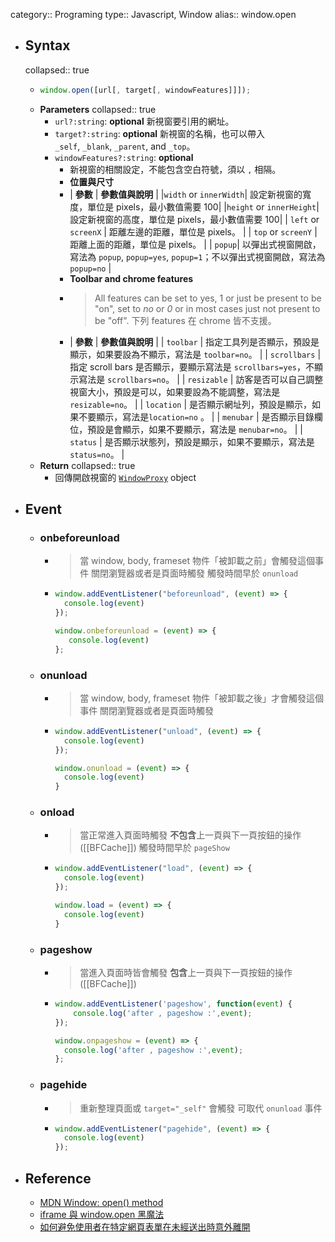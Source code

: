 category:: Programing
type:: Javascript, Window
alias:: window.open

- ## Syntax
  collapsed:: true
	- ```javascript
	  window.open([url[, target[, windowFeatures]]]);
	  ```
	- **Parameters**
	  collapsed:: true
		- `url?:string`: **optional** 新視窗要引用的網址。
		- `target?:string`: **optional** 新視窗的名稱，也可以帶入 `_self`, `_blank`, `_parent`, and `_top`。
		- `windowFeatures?:string`: **optional**
			- 新視窗的相關設定，不能包含空白符號，須以 `,` 相隔。
			- **位置與尺寸**
			- | **參數** | **參數值與說明** |
			  |`width` or `innerWidth`| 設定新視窗的寬度，單位是 pixels，最小數值需要 100|
			  |`height` or `innerHeight`| 設定新視窗的高度，單位是 pixels，最小數值需要 100|
			  | `left` or `screenX` | 距離左邊的距離，單位是 pixels。 |
			  | `top` or `screenY` | 距離上面的距離，單位是 pixels。 |
			  | `popup`| 以彈出式視窗開啟，寫法為 `popup`, `popup=yes`, `popup=1`；不以彈出式視窗開啟，寫法為 `popup=no` |
			- **Toolbar and chrome features**
			- > All features can be set to yes, 1 or just be present to be "on", set to *no* or *0* or in most cases just not present to be "off".
			  下列 features 在 chrome 皆不支援。
			- | **參數** | **參數值與說明** |
			  | `toolbar` | 指定工具列是否顯示，預設是顯示，如果要設為不顯示，寫法是 `toolbar=no`。 |
			  | `scrollbars` | 指定 scroll bars 是否顯示，要顯示寫法是 `scrollbars=yes`，不顯示寫法是 `scrollbars=no`。 |
			  | `resizable` | 訪客是否可以自己調整視窗大小，預設是可以，如果要設為不能調整，寫法是 `resizable=no`。 |
			  | `location` | 是否顯示網址列，預設是顯示，如果不要顯示，寫法是`location=no` 。 |
			  | `menubar` | 是否顯示目錄欄位，預設是會顯示，如果不要顯示，寫法是 `menubar=no`。 |
			  | `status` | 是否顯示狀態列，預設是顯示，如果不要顯示，寫法是 `status=no`。 |
	- **Return**
	  collapsed:: true
		- 回傳開啟視窗的 [`WindowProxy`](https://developer.mozilla.org/en-US/docs/Glossary/WindowProxy) object
- ## Event
	- ### onbeforeunload
		- > 當 window, body, frameset 物件「被卸載之前」會觸發這個事件
		  > 關閉瀏覽器或者是頁面時觸發
		  > 觸發時間早於 `onunload`
		- ```javascript
		  window.addEventListener("beforeunload", (event) => {
		    console.log(event)
		  });
		  
		  window.onbeforeunload = (event) => {
		     console.log(event)
		  };
		  ```
	- ### onunload
		- > 當 window, body, frameset 物件「被卸載之後」才會觸發這個事件
		  > 關閉瀏覽器或者是頁面時觸發
		- ```javascript
		  window.addEventListener("unload", (event) => {
		    console.log(event)
		  });
		  
		  window.onunload = (event) => {
		    console.log(event)
		  }
		  ```
	- ### onload
		- > 當正常進入頁面時觸發
		  > **不包含**上一頁與下一頁按鈕的操作 ([[BFCache]])
		  > 觸發時間早於 `pageShow`
		- ```js
		  window.addEventListener("load", (event) => {
		    console.log(event)
		  });
		  
		  window.load = (event) => {
		    console.log(event)
		  }
		  ```
	- ### pageshow
		- > 當進入頁面時皆會觸發
		  > **包含**上一頁與下一頁按鈕的操作 ([[BFCache]])
		- ```js
		  window.addEventListener('pageshow', function(event) {
		      console.log('after , pageshow :',event);
		  });
		  
		  window.onpageshow = (event) => {
		    console.log('after , pageshow :',event);
		  };
		  ```
	- ### pagehide
		- > 重新整理頁面或 `target="_self"` 會觸發
		  > 可取代 `onunload` 事件
		- ```javascript
		  window.addEventListener("pagehide", (event) => {
		    console.log(event)
		  });
		  ```
- ## Reference
	- [MDN Window: open() method](https://developer.mozilla.org/en-US/docs/Web/API/Window/open)
	- [iframe 與 window.open 黑魔法](https://blog.huli.tw/2022/04/07/iframe-and-window-open/#windowopen)
	- [如何避免使用者在特定網頁表單在未經送出時意外離開](https://blog.miniasp.com/post/2009/08/12/How-to-avoid-page-reload-or-redirect-by-incident)
